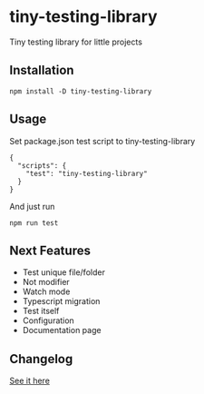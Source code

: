 # tiny-testing-library

Tiny testing library for little projects

## Installation

```
npm install -D tiny-testing-library
```

## Usage

Set package.json test script to tiny-testing-library

```
{
  "scripts": {
    "test": "tiny-testing-library"
  }
}
```

And just run

```
npm run test
```

## Next Features

- Test unique file/folder
- Not modifier
- Watch mode
- Typescript migration
- Test itself
- Configuration
- Documentation page

## Changelog

[See it here](./CHANGELOG.md)
